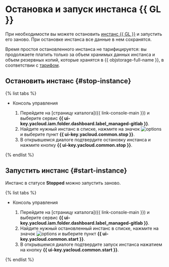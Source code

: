 # Остановка и запуск инстанса {{ GL }}

При необходимости вы можете остановить [инстанс {{ GL }}](../../concepts/index.md#instance) и запустить его заново. При остановке инстанса все данные в нем сохранятся.

Время простоя остановленного инстанса не тарифицируется: вы продолжаете платить только за объем хранимых данных инстанса и объем резервных копий, которые хранятся в {{ objstorage-full-name }}, в соответствии с [тарифом](../../pricing.md#prices-storage).

## Остановить инстанс {#stop-instance}

{% list tabs %}

- Консоль управления

  1. Перейдите на [страницу каталога]({{ link-console-main }}) и выберите сервис **{{ ui-key.yacloud.iam.folder.dashboard.label_managed-gitlab }}**.
  1. Найдите нужный инстанс в списке, нажмите на значок ![options](../../../_assets/horizontal-ellipsis.svg) и выберите пункт **{{ ui-key.yacloud.common.stop }}**.
  1. В открывшемся диалоге подтвердите остановку инстанса и нажмите кнопку **{{ ui-key.yacloud.common.stop }}**.

{% endlist %}

## Запустить инстанс {#start-instance}

Инстанс в статусе **Stopped** можно запустить заново.

{% list tabs %}

- Консоль управления

  1. Перейдите на [страницу каталога]({{ link-console-main }}) и выберите сервис **{{ ui-key.yacloud.iam.folder.dashboard.label_managed-gitlab }}**.
  1. Найдите нужный остановленный инстанс в списке, нажмите на значок ![options](../../../_assets/horizontal-ellipsis.svg) и выберите пункт **{{ ui-key.yacloud.common.start }}**.
  1. В открывшемся диалоге подтвердите запуск инстанса нажатием на кнопку **{{ ui-key.yacloud.common.start }}**.

{% endlist %}